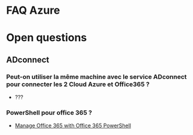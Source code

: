 # FAQ Azure

# Open questions
## ADconnect
### Peut-on utiliser la même machine avec le service ADconnect pour connecter les 2 Cloud Azure et Office365 ?
* ???
### PowerShell pour office 365 ?
* [Manage Office 365 with Office 365 PowerShell](https://docs.microsoft.com/en-us/office365/enterprise/powershell/manage-office-365-with-office-365-powershell)

